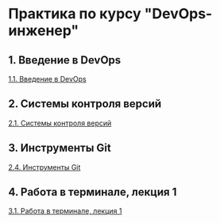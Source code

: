 # Практика по курсу "DevOps-инженер"

## 1. Введение в DevOps
[1.1. Введение в DevOps](01-intro-01)

## 2. Системы контроля версий
[2.1. Системы контроля версий](02-git-01-vcs)

## 3. Инструменты Git
[2.4. Инструменты Git](02-git-04-tools)

## 4. Работа в терминале, лекция 1
[3.1. Работа в терминале, лекция 1](03-sysadmin-01-terminal)
